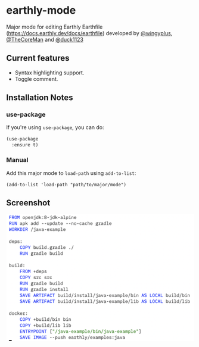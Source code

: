 # earthly-mode

Major mode for editing Earthly Earthfile (https://docs.earthly.dev/docs/earthfile) developed
by [@wingyplus](https://github.com/wingyplus), [@TheCoreMan](https://github.com/TheCoreMan) and [@duck1123](https://github.com/duck1123)

## Current features

* Syntax highlighting support.
* Toggle comment.

## Installation Notes

### use-package

If you're using `use-package`, you can do:

```elisp
(use-package
  :ensure t)
```

### Manual

Add this major mode to `load-path` using `add-to-list`:

```elisp
(add-to-list 'load-path "path/to/major/mode")
```

## Screenshot

![Earthfile syntax](Screenshot.png)
